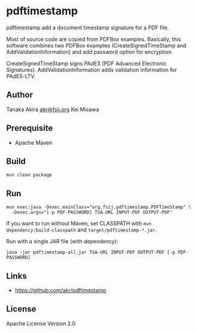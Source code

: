 # pdftimestamp

pdftimestamp add a document timestamp signature for a PDF file.

Most of source code are copied from PDFBox examples.
Basically, this software combines two PDFBox examples
(CreateSignedTimeStamp and AddValidationInformation) and
add password option for encryption.

CreateSignedTimeStamp signs PAdES (PDF Advanced Electronic Signatures).
AddValidationInformation adds validation information for PAdES-LTV.

## Author

Tanaka Akira <akr@fsij.org>
Kei Misawa

## Prerequisite

- Apache Maven

## Build

    mvn clean package

## Run

    mvn exec:java -Dexec.mainClass="org.fsij.pdftimestamp.PDFTimeStamp" \
      -Dexec.args="[-p PDF-PASSWORD] TSA-URL INPUT-PDF OUTPUT-PDF"

If you want to run without Maven, set CLASSPATH with
`mvn dependency:build-classpath` and `target/pdftimestamp-*.jar`.

Run with a single JAR file (with dependency):

    java -jar pdftimestamp-all.jar TSA-URL INPUT-PDF OUTPUT-PDF [-p PDF-PASSWORD]

## Links

- https://github.com/akr/pdftimestamp

## License

Apache License Version 2.0
